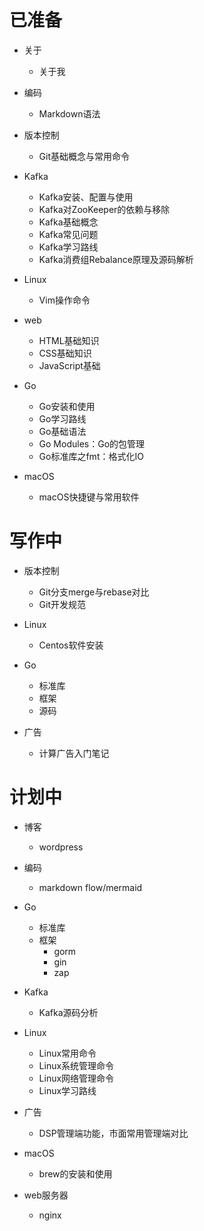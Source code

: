 # 已准备

- 关于
  - 关于我
- 编码
  - Markdown语法
- 版本控制
  - Git基础概念与常用命令

- Kafka
  - Kafka安装、配置与使用
  - Kafka对ZooKeeper的依赖与移除
  - Kafka基础概念
  - Kafka常见问题
  - Kafka学习路线
  - Kafka消费组Rebalance原理及源码解析
- Linux
  - Vim操作命令
- web
  - HTML基础知识
  - CSS基础知识
  - JavaScript基础
- Go
  - Go安装和使用
  - Go学习路线
  - Go基础语法
  - Go Modules：Go的包管理
  - Go标准库之fmt：格式化IO
- macOS
  - macOS快捷键与常用软件



# 写作中

- 版本控制
  - Git分支merge与rebase对比
  - Git开发规范
- Linux
  - Centos软件安装
- Go
  - 标准库
  - 框架
  - 源码

- 广告
  - 计算广告入门笔记




# 计划中

- 博客
  - wordpress
- 编码
  - markdown flow/mermaid
- Go
  - 标准库
  - 框架
    - gorm
    - gin
    - zap
- Kafka
  - Kafka源码分析
- Linux
  - Linux常用命令
  - Linux系统管理命令
  - Linux网络管理命令
  - Linux学习路线
- 广告
  - DSP管理端功能，市面常用管理端对比
- macOS
  - brew的安装和使用

- web服务器
  - nginx


